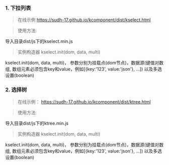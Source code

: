 ### 1. 下拉列表
> 在线示例 https://sudh-17.github.io/kcomponent/dist/kselect.html

> 使用方法:

导入目录dist/js下的kselect.min.js

>实例构造器  kselect.init(dom, data, multi)

kselect.init(dom, data, multi)， 参数分别为挂载点(dom节点)，数据源(键值对数组, 数组元素必须包含key和value，例如[{key:'123', value:'json'}, ...]) 以及多选设置(boolean)

### 2. 选择树
> 在线示例： https://sudh-17.github.io/kcomponent/dist/ktree.html

> 使用方法:

导入目录dist/js下的ktree.min.js

>实例构造器  kselect.init(dom, data, multi)

kselect.init(dom, data, multi)， 参数分别为挂载点(dom节点)，数据源(键值对数组, 数组元素必须包含key和value，例如[{key:'123', value:'json'}, ...]) 以及多选设置(boolean)